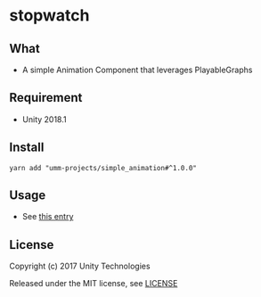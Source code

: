 # stopwatch

## What

* A simple Animation Component that leverages PlayableGraphs

## Requirement

* Unity 2018.1

## Install

```shell
yarn add "umm-projects/simple_animation#^1.0.0"
```

## Usage

* See [this entry](http://tsubakit1.hateblo.jp/entry/2017/11/13/233334)

## License

Copyright (c) 2017 Unity Technologies

Released under the MIT license, see [LICENSE](LICENSE)


